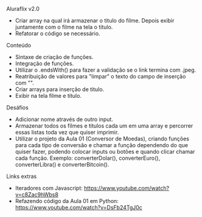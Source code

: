 Aluraflix v2.0

- Criar array na qual irá armazenar o titulo do filme. Depois exibir juntamente com o filme na tela o titulo.
- Refatorar o código se necessário.

Conteúdo

- Sintaxe de criação de funções.
- Integração de funções.
- Utilizar o .endsWith() para fazer a validação se o link termina com .jpeg.
- Reatribuição de valores para "limpar" o texto do campo de inserção com "".
- Criar arrays para inserção de titulo.
- Exibir na tela filme e titulo.

Desáfios

- Adicionar nome através de outro input.
- Armazenar todos os filmes e titulos cada um em uma array e percorrer essas listas toda vez que quiser imprimir.
- Utilizar o projeto da Aula 01 (Conversor de Moedas), criando funções para cada tipo de conversão e chamar a função dependendo do que quiser fazer, podendo colocar inputs ou botões e quando clicar chamar cada função. Exemplo: converterDolar(), converterEuro(), converterLibra() e converterBitcoin().

Links extras

- Iteradores com Javascript: https://www.youtube.com/watch?v=c8Zac9hWbs8
- Refazendo código da Aula 01 em Python: https://www.youtube.com/watch?v=DsFb24TgJ0c
